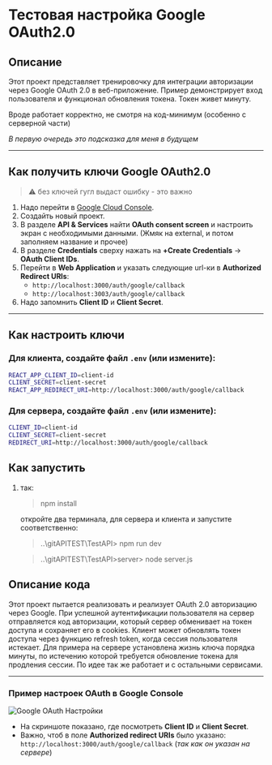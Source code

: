 # Тестовая настройка Google OAuth2.0

## Описание

Этот проект представляет тренировочку для интеграции авторизации через Google OAuth 2.0 в веб-приложение. Пример демонстрирует вход пользователя и функционал обновления токена. Токен живет минуту.

Вроде работает корректно, не смотря на код-минимум (особенно с серверной части)

_В первую очередь это подсказка для меня в будущем_

---

## Как получить ключи Google OAuth2.0

> ⚠️ без ключей гугл выдаст ошибку - это важно

1. Надо перейти в [Google Cloud Console](https://console.cloud.google.com/).
2. Создайть новый проект.
3. В разделе **API & Services** найти **OAuth consent screen** и настроить экран с необходимыми данными. (Жмяк на external, и потом заполняем название и прочее)
4. В разделе **Credentials** сверху нажать на **+Create Credentials** → **OAuth Client IDs**.
5. Перейти в **Web Application** и указать следующие url-ки в **Authorized Redirect URIs**:
   - `http://localhost:3000/auth/google/callback`
   - `http://localhost:3003/auth/google/callback`
6. Надо запомнить **Client ID** и **Client Secret**.

---

## Как настроить ключи

### Для клиента, создайте файл `.env` (или измените):

```bash
REACT_APP_CLIENT_ID=client-id
CLIENT_SECRET=client-secret
REACT_APP_REDIRECT_URI=http://localhost:3000/auth/google/callback
```

### Для сервера, создайте файл `.env` (или измените):

```bash
CLIENT_ID=client-id
CLIENT_SECRET=client-secret
REDIRECT_URI=http://localhost:3000/auth/google/callback
```

## Как запустить

1. так:

   > npm install

   откройте два терминала, для сервера и клиента и запустите соответственно:

   > ..\gitAPITEST\TestAPI> npm run dev

   > ..\gitAPITEST\TestAPI>server> node server.js


## Описание кода

Этот проект пытается реализовать и реализует OAuth 2.0 авторизацию через Google. При успешной аутентификации пользователя на сервер отправляется код авторизации, который сервер обменивает на токен доступа и сохраняет его в cookies. Клиент может обновлять токен доступа через функцию refresh token, когда сессия пользователя истекает. Для примера на сервере установлена жизнь ключа порядка минуты, по истечению которой требуется обновление токена для продления сессии. По идее так же работает и с остальными сервисами.

---

### Пример настроек OAuth в Google Console

![Google OAuth Настройки](./rSrc/googleKeys.png)

- На скриншоте показано, где посмотреть **Client ID** и **Client Secret**.
- Важно, чтоб в поле **Authorized redirect URIs** было указано: `http://localhost:3000/auth/google/callback` (*так как он указан на сервере*)
